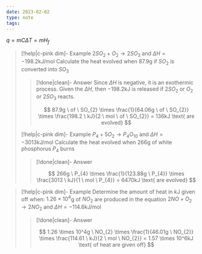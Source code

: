```yaml
---
date: 2023-02-02
type: note
tags:
---
```


$q=mC\Delta T = mH_{f}$

> [!help|c-pink dim]- Example
> $2SO_{2} + O_{2} \rightarrow 2SO_{3}$ and $\Delta H = -198.2$kJ/mol
> Calculate the heat evolved when 87.9g if $SO_{2}$ is converted into $SO_{3}$
>
> > [!done|clean]- Answer
> > Since $\Delta H$ is negative, it is an exothermic process.
> > Given the $\Delta H$, then $-198.2$kJ is released if $2SO_{2}$ or $O_{2}$ or $2SO_{3}$ reacts.
> >
> > $$
> > 87.9g \ of \ SO_{2} \times \frac{1}{64.06g \ of \ SO_{2}} \times \frac{198.2 \ kJ}{2 \ mol \ of \ SO_{2}} = 136kJ \text{ are evolved}
> > $$
>
> [!help|c-pink dim]- Example
> $P_{4} + 5O_{2} \rightarrow P_{4}O_{10}$ and $\Delta H = -3013 \text{kJ/mol}$
> Calculate the heat evolved when 266g of white phosphorus $P_{4}$ burns
>
> > [!done|clean]- Answer
> >
> > $$
> > 266g \ P_{4} \times \frac{1}{123.88g \ P_{4}} \times \frac{3013 \ kJ}{1 \ mol \ P_{4}} = 6470kJ \text{ are evolved}
> > $$

> [!help|c-pink dim]- Example
> Determine the amount of heat in kJ given off when:
> $1.26 \times 10^4$g of $NO_{2}$ are produced in the equation $2NO + O_{2} \rightarrow 2NO_{2}$ and $\Delta H = -114.6 \text{kJ/mol}$
>
> > [!done|clean]- Answer
> >
> > $$
> > 1.26 \times 10^4g \ NO_{2} \times \frac{1}{46.01g \ NO_{2}} \times \frac{114.61 \ kJ}{2 \ mol \ NO_{2}} = 1.57 \times 10^6kJ \text{ of heat are given off}
> > $$
